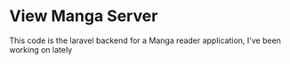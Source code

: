 # View Manga Server

This code is the laravel backend for a Manga reader application, I've been working on lately
